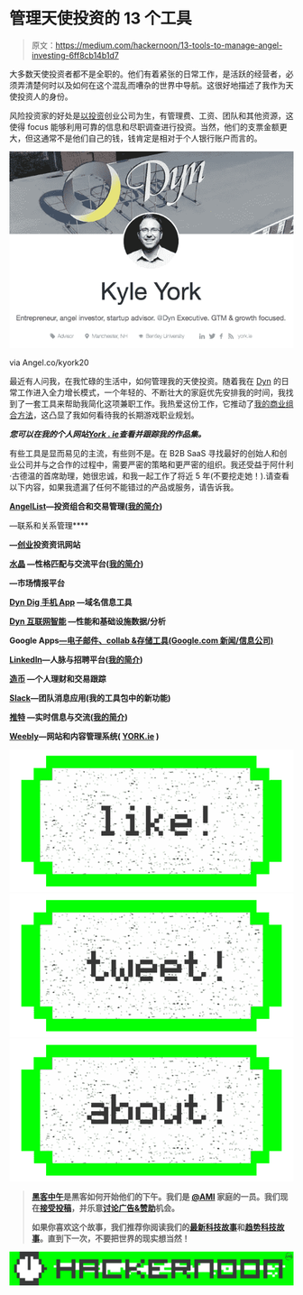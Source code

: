 # 管理天使投资的 13 个工具

> 原文：<https://medium.com/hackernoon/13-tools-to-manage-angel-investing-6ff8cb14b1d7>

大多数天使投资者都不是全职的。他们有着紧张的日常工作，是活跃的经营者，必须弄清楚何时以及如何在这个混乱而嘈杂的世界中导航。这很好地描述了我作为天使投资人的身份。

风险投资家的好处是[以投资](https://hackernoon.com/tagged/investing)创业公司为生，有管理费、工资、团队和其他资源，这使得 focus 能够利用可靠的信息和尽职调查进行投资。当然，他们的支票金额更大，但这通常不是他们自己的钱，钱肯定是相对于个人银行账户而言的。

![](img/e3df1766af5515ad850b5cf5b3c3021d.png)

via Angel.co/kyork20

最近有人问我，在我忙碌的生活中，如何管理我的天使投资。随着我在 [Dyn](http://dyn.com) 的日常工作进入全力增长模式，一个年轻的、不断壮大的家庭优先安排我的时间，我找到了一套工具来帮助我简化这项兼职工作。我热爱这份工作，它推动了[我的商业组合方法](/@kyork20/my-portfolio-approach-to-business-45bc4ef2886c#.vqkm0whgt)，这凸显了我如何看待我的长期游戏职业规划。

****您可以在我的个人网站***[***York . ie***](http://york.ie)***查看并跟踪我的作品集。****

有些工具是显而易见的主流，有些则不是。在 B2B SaaS 寻找最好的创始人和创业公司并与之合作的过程中，需要严密的策略和更严密的组织。我还受益于阿什利·古德温的首席助理，她很忠诚，和我一起工作了将近 5 年(不要挖走她！).请查看以下内容，如果我遗漏了任何不能错过的产品或服务，请告诉我。

[**AngelList**](http://angel.co)**—投资组合和交易管理([我的简介](http://angel.co/kyork20))**

**[](http://contactually.com)**—联系和关系管理****

****[](http://crunchbase.com)**—[创业](https://hackernoon.com/tagged/startup)投资资讯网站******

******[**水晶**](http://crystalknows.com) —性格匹配与交流平台([我的简介](https://www.crystalknows.com/personality/kyle-york-384837))******

****[](http://datanyze.com)**—市场情报平台******

******[**Dyn Dig 手机 App**](https://itunes.apple.com/us/app/dyn-dig/id327979645?mt=8) —域名信息工具******

****[**Dyn 互联网智能**](http://dyn.com/internet-intelligence/) —性能和基础设施数据/分析****

****Google Apps[**—电子邮件、collab &存储工具(Google.com 新闻/信息公司)**](https://apps.google.com/)****

****[**LinkedIn**](http://linkedin.com)**—人脉与招聘平台([我的简介](http://linkedin.com/in/kyork20))******

******[**造币**](http://mint.com) —个人理财和交易跟踪******

****[**Slack**](http://slack.com)**—团队消息应用(我的工具包中的新功能)******

******[**推特**](http://twitter.com) —实时信息与交流([我的简介](http://twitter.com/kyork20))******

****[**Weebly**](http://weebly.com)**—网站和内容管理系统( [YORK.ie](http://york.ie) )******

******[![](img/50ef4044ecd4e250b5d50f368b775d38.png)](http://bit.ly/HackernoonFB)************[![](img/979d9a46439d5aebbdcdca574e21dc81.png)](https://goo.gl/k7XYbx)************[![](img/2930ba6bd2c12218fdbbf7e02c8746ff.png)](https://goo.gl/4ofytp)******

> ******[黑客中午](http://bit.ly/Hackernoon)是黑客如何开始他们的下午。我们是 [@AMI](http://bit.ly/atAMIatAMI) 家庭的一员。我们现在[接受投稿](http://bit.ly/hackernoonsubmission)，并乐意[讨论广告&赞助](mailto:partners@amipublications.com)机会。******
> 
> ******如果你喜欢这个故事，我们推荐你阅读我们的[最新科技故事](http://bit.ly/hackernoonlatestt)和[趋势科技故事](https://hackernoon.com/trending)。直到下一次，不要把世界的现实想当然！******

******[![](img/be0ca55ba73a573dce11effb2ee80d56.png)](https://goo.gl/Ahtev1)******